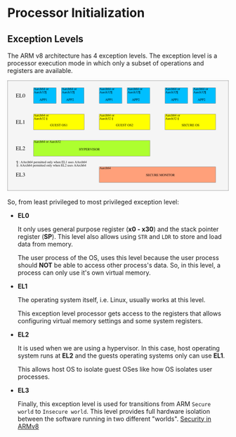 # Processor Initialization

## Exception Levels

The ARM v8 architecture has 4 exception levels. The exception level is a processor execution mode in which only a subset of operations and registers are available. 

![Exception Levels](/docs/images/exception-levels.png)

So, from least privileged to most privileged exception level:

- **EL0**
	
	It only uses general purpose register (**x0 - x30**) and the stack pointer register (**SP**).
	This level also allows using `STR` and `LDR` to store and load data from memory.
	
	The user process of the OS, uses this level because the user process should **NOT** be able to access other process's data.
	So, in this level, a process can only use it's own virtual memory.
        
- **EL1**
	
	The operating system itself, i.e. Linux, usually works at this level. 
	
	This exception level processor gets access to the registers that allows configuring virtual memory settings and some system registers.
	
- **EL2**
	
	It is used when we are using a hypervisor. In this case, host operating system runs at **EL2** and the guests operating systems only can use **EL1**.
	
	This allows host OS to isolate guest OSes like how OS isolates user processes.

- **EL3**

	Finally, this exception level is used for transitions from ARM `Secure world` to `Insecure world`. This level provides full hardware isolation between the software running in two different "worlds". [Security in ARMv8](https://developer.arm.com/documentation/100935/0100/)
